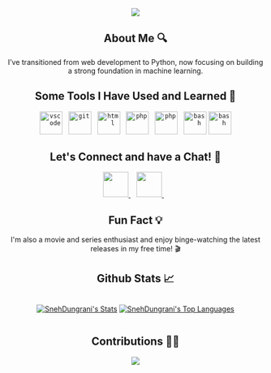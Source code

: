 <p align="center">
  <img src="https://capsule-render.vercel.app/api?type=waving&color=gradient&text=Hi%20there,%20I'm%20Sneh%20Dungrani!%20👋&section=header&fontSize=40"/>
</p>

<h2 align="center">About Me 🔍</h2>
<p align="center">
I’ve transitioned from web development to Python, now focusing on building a strong foundation in machine learning.
</p>

<h2 align="center">Some Tools I Have Used and Learned 🚀</h2>
<p align="center">
<code><img src="https://cdn.jsdelivr.net/gh/devicons/devicon/icons/vscode/vscode-original.svg" alt="vscode" width="45" height="45"/></code>&nbsp;&nbsp;
<code><img src="https://cdn.jsdelivr.net/gh/devicons/devicon/icons/git/git-original.svg" alt="git" width="45" height="45"/></code>&nbsp;&nbsp;
<code><img src="https://cdn.jsdelivr.net/gh/devicons/devicon/icons/html5/html5-original.svg" alt="html" width="45" height="45"/></code>&nbsp;&nbsp;
<code><img src="https://cdn.jsdelivr.net/gh/devicons/devicon/icons/css3/css3-original.svg" alt="php" width="45" height="45"/></code>&nbsp;&nbsp;
<code><img src="https://cdn.jsdelivr.net/gh/devicons/devicon/icons/javascript/javascript-original.svg" alt="php" width="45" height="45"/></code>&nbsp;&nbsp;
<code><img src="https://cdn.jsdelivr.net/gh/devicons/devicon/icons/react/react-original.svg" alt="bash" width="45" height="45"/></code>
<code><img src="https://cdn.jsdelivr.net/gh/devicons/devicon/icons/python/python-original.svg" alt="bash" width="45" height="45"/></code>
          
</p>

<h2 align="center">Let's Connect and have a Chat! 💬</h2>
<p align="center">
<a href="https://www.linkedin.com/in/sneh-dungrani/">
  <img height="50" src="https://user-images.githubusercontent.com/46517096/166973395-19676cd8-f8ec-4abf-83ff-da8243505b82.png"/>
</a>&nbsp;&nbsp;
  <a href="https://www.instagram.com/sneh_4394/">
  <img height="50" src="https://user-images.githubusercontent.com/46517096/166974368-9798f39f-1f46-499c-b14e-81f0a3f83a06.png"/>
</a>&nbsp;&nbsp;
</p>

<h2 align="center">Fun Fact 💡</h2>
<p align='center'>I'm also a movie and series enthusiast and enjoy binge-watching the latest releases in my free time! 🎬</p>

<h2 align="center">Github Stats 📈</h2>

<div style="display: flex; justify-content: center; align-items: center;">

[![SnehDungrani's Stats](https://github-readme-stats.vercel.app/api?username=SnehDungrani&theme=vue-dark&show_icons=true&hide_border=true&count_private=true)](https://github.com/SnehDungrani)
[![SnehDungrani's Top Languages](https://github-readme-stats.vercel.app/api/top-langs/?username=SnehDungrani&theme=vue-dark&show_icons=true&hide_border=true&layout=compact&)](https://github.com/SnehDungrani)
</div>

<h2 align="center">Contributions 🤝🏻</h2>

<p align="center">
  <img src="https://capsule-render.vercel.app/api?type=waving&color=gradient&height=100&section=footer"/>
</p>

